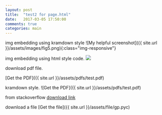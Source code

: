 ```yaml
---
layout: post
title:  "test2 for page.html"
date:   2017-03-05 17:50:00
comments: true
categories: main
---
```


img embedding using kramdown style
![My helpful screenshot]({{ site.url }}/assets/images/fig5.png){:class="img-responsive"}

img embedding using html style code.
<img src="{{ site.url }}/assets/images/fig5.png">

download pdf file.

[Get the PDF]({{ site.url }}/assets/pdfs/test.pdf)

kramdown style. 
![Get the PDF]({{ site.url }}/assets/pdfs/test.pdf)

from stackoverflow
[download link][1]

download a file
[Get the file]({{ site.url }}/assets/file/gp.pyc)

[jekyll-gh]: https://github.com/mojombo/jekyll
[jekyll]:    http://jekyllrb.com
[naver]: http://www.naver.com/1
[1]: {{site.url}}/assets/pdfs/test.pdf

